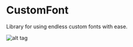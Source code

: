 # CustomFont
Library for using endless custom fonts with ease.

![alt tag](https://user-images.githubusercontent.com/41512314/44865863-1ceff480-aca1-11e8-9adc-22edd3b00d98.png)
